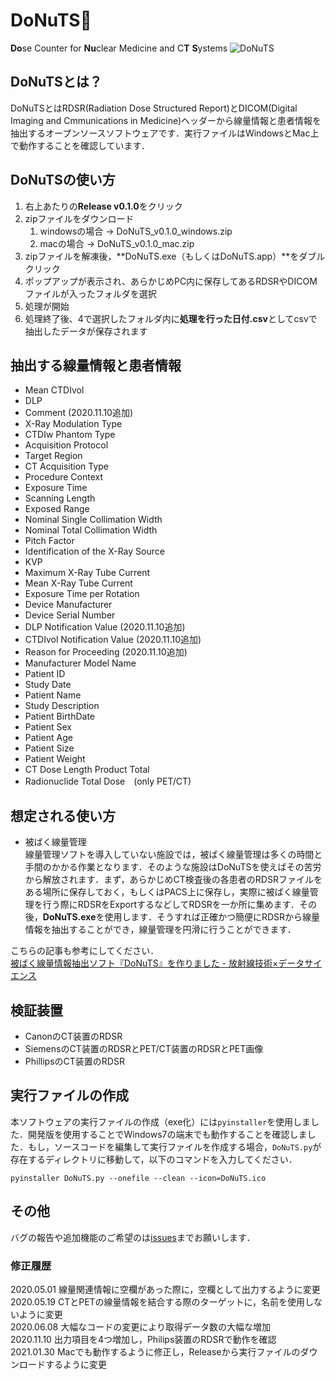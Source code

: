 # DoNuTS🍩

**Do**se Counter for **Nu**clear Medicine and C**T** **S**ystems
![DoNuTS](https://user-images.githubusercontent.com/33772302/74533233-71119600-4f74-11ea-9348-e21f60da4957.png)

## DoNuTSとは？

DoNuTSとはRDSR(Radiation Dose Structured Report)とDICOM(Digital Imaging and Cmmunications in Medicine)ヘッダーから線量情報と患者情報を抽出するオープンソースソフトウェアです．実行ファイルはWindowsとMac上で動作することを確認しています．


## DoNuTSの使い方

1. 右上あたりの**Release v0.1.0**をクリック
2. zipファイルをダウンロード
    1. windowsの場合 → DoNuTS_v0.1.0_windows.zip
    2. macの場合 → DoNuTS_v0.1.0_mac.zip
3. zipファイルを解凍後，**DoNuTS.exe（もしくはDoNuTS.app）**をダブルクリック
4. ポップアップが表示され、あらかじめPC内に保存してあるRDSRやDICOMファイルが入ったフォルダを選択
5. 処理が開始
6. 処理終了後、4で選択したフォルダ内に**処理を行った日付.csv**としてcsvで抽出したデータが保存されます  

## 抽出する線量情報と患者情報

- Mean CTDIvol
- DLP
- Comment (2020.11.10追加)
- X-Ray Modulation Type
- CTDIw Phantom Type
- Acquisition Protocol
- Target Region
- CT Acquisition Type
- Procedure Context
- Exposure Time
- Scanning Length
- Exposed Range
- Nominal Single Collimation Width
- Nominal Total Collimation Width
- Pitch Factor
- Identification of the X-Ray Source
- KVP
- Maximum X-Ray Tube Current
- Mean X-Ray Tube Current
- Exposure Time per Rotation
- Device Manufacturer
- Device Serial Number
- DLP Notification Value (2020.11.10追加)
- CTDIvol Notification Value (2020.11.10追加)
- Reason for Proceeding (2020.11.10追加)
- Manufacturer Model Name
- Patient ID
- Study Date
- Patient Name
- Study Description
- Patient BirthDate
- Patient Sex
- Patient Age
- Patient Size
- Patient Weight
- CT Dose Length Product Total
- Radionuclide Total Dose　(only PET/CT)  

## 想定される使い方

- 被ばく線量管理  
線量管理ソフトを導入していない施設では，被ばく線量管理は多くの時間と手間のかかる作業となります．そのような施設はDoNuTSを使えばその苦労から解放されます．まず，あらかじめCT検査後の各患者のRDSRファイルをある場所に保存しておく，もしくはPACS上に保存し，実際に被ばく線量管理を行う際にRDSRをExportするなどしてRDSRを一か所に集めます．その後，**DoNuTS.exe**を使用します．そうすれば正確かつ簡便にRDSRから線量情報を抽出することができ，線量管理を円滑に行うことができます．  

こちらの記事も参考にしてください．  
[被ばく線量情報抽出ソフト『DoNuTS』を作りました - 放射線技術×データサイエンス](https://radmodel.hatenablog.com/entry/2020/04/07/175556)

## 検証装置

- CanonのCT装置のRDSR
- SiemensのCT装置のRDSRとPET/CT装置のRDSRとPET画像
- PhillipsのCT装置のRDSR

## 実行ファイルの作成

本ソフトウェアの実行ファイルの作成（exe化）には`pyinstaller`を使用しました．開発版を使用することでWindows7の端末でも動作することを確認しました．もし，ソースコードを編集して実行ファイルを作成する場合，`DoNuTS.py`が存在するディレクトリに移動して，以下のコマンドを入力してください．

```
pyinstaller DoNuTS.py --onefile --clean --icon=DoNuTS.ico
```

## その他

バグの報告や追加機能のご希望のは[issues](https://github.com/radmodel/DoNuTS/issues)までお願いします．

### 修正履歴

2020.05.01 線量関連情報に空欄があった際に，空欄として出力するように変更  
2020.05.19 CTとPETの線量情報を結合する際のターゲットに，名前を使用しないように変更  
2020.06.08 大幅なコードの変更により取得データ数の大幅な増加  
2020.11.10 出力項目を4つ増加し，Philips装置のRDSRで動作を確認  
2021.01.30 Macでも動作するように修正し，Releaseから実行ファイルのダウンロードするように変更
